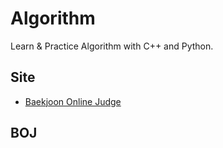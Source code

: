 # Algorithm
Learn & Practice Algorithm with C++ and Python.

## Site
* [Baekjoon Online Judge](https://www.acmicpc.net/)

## BOJ
